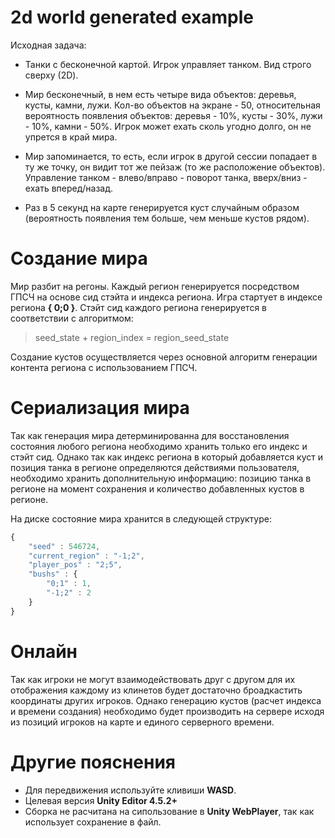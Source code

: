 2d world generated example
=========

Исходная задача:

- Танки с бесконечной картой. Игрок управляет танком. Вид строго сверху (2D). 

- Мир бесконечный, в нем есть четыре вида объектов: деревья, кусты, камни, лужи. Кол-во объектов на экране - 50, относительная вероятность появления объектов: деревья - 10%, кусты - 30%, лужи - 10%, камни - 50%. Игрок может ехать сколь угодно долго, он не упрется в край мира. 

- Мир запоминается, то есть, если игрок в другой сессии попадает в ту же точку, он видит тот же пейзаж (то же расположение объектов).
Управление танком - влево/вправо - поворот танка, вверх/вниз - ехать вперед/назад. 

- Раз в 5 секунд на карте генерируется куст случайным образом (вероятность появления тем больше, чем меньше кустов рядом).


Создание мира
=========

Мир разбит на регоны. Каждый регион генерируется посредством ГПСЧ на основе сид стэйта и индекса региона. Игра стартует в индексе региона **{ 0;0 }**. Стэйт сид каждого региона генерируется в соответствии с алгоритмом:
> seed_state + region_index = region_seed_state

Создание кустов осуществляется через основной алгоритм генерации контента региона с использованием ГПСЧ.

Сериализация мира
=========

Так как генерация мира детерминированна для восстановления состояния любого региона необходимо хранить только его индекс и стэйт сид.
Однако так как индекс региона в который добавляется куст и позиция танка в регионе определяются действиями пользователя, необходимо хранить дополнительную информацию: позицию танка в регионе на момент сохранения и количество добавленных кустов в регионе.

На диске состояние мира хранится в следующей структуре:

``` js
{
	"seed" : 546724,
	"current_region" : "-1;2",
	"player_pos" : "2;5",
	"bushs" : {
		"0;1" : 1,
		"-1;2" : 2
	}
}
```

Онлайн
=========

Так как игроки не могут взаимодействовать друг с другом для их отображения каждому из клинетов будет достаточно броадкаcтить координаты других игроков. Однако генерацию кустов (расчет индекса и времени создания) необходимо будет производить на сервере исходя из позиций игроков на карте и единого серверного времени.

Другие пояснения
=========

- Для передвижения используйте кливиши **WASD**.
- Целевая версия **Unity Editor 4.5.2+**
- Сборка не расчитана на сипользование в **Unity WebPlayer**, так как использует сохранение в файл.
